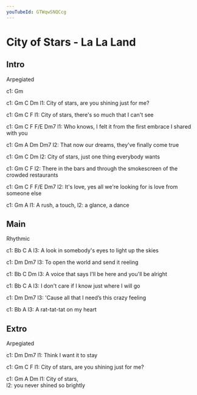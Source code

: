 ```yaml
---
youTubeId: GTWqwSNQCcg
---
```


# City of Stars - La La Land

## Intro
Arpegiated

c1: Gm

c1: Gm            C                        Dm
l1: City of stars, are you shining just for me?

c1: Gm            C                            F
l1: City of stars, there's so much that I can't see

c1: Gm        C                           F       F/E         Dm7
l1: Who knows, I felt it from the first embrace I shared with you

c1:      Gm      A                            Dm    Dm7
l2: That now our dreams, they've finally come true

c1: Gm            C                        Dm
l2: City of stars, just one thing everybody wants

c1: Gm               C                                   F
l2: There in the bars and through the smokescreen of the crowded restaurants

c1: Gm        C                             F         F/E     Dm7
l2: It's love, yes all we're looking for is love from someone else

c1:   Gm                A
l1: A rush,           a touch,
l2:         a glance,          a dance

## Main
Rhythmic

c1:   Bb                 C                    A
l3: A look in somebody's eyes to light up the skies

c1:             Dm                Dm7
l3: To open the world and send it reeling

c1:   Bb                      C                    Dm
l3: A voice that says I'll be here and you'll be alright

c1: Bb                C                      A
l3: I don't care if I know just where I will go

c1:                   Dm                Dm7
l3: 'Cause all that I need’s this crazy feeling

c1:   Bb                A
l3: A rat-tat-tat on my heart

## Extro
Arpegiated

c1:                    Dm    Dm7
l1: Think I want it to stay

c1: Gm            C                        F
l1: City of stars, are you shining just for me?

c1: Gm            A                          Dm
l1: City of stars,                             
l2:                you never shined so brightly